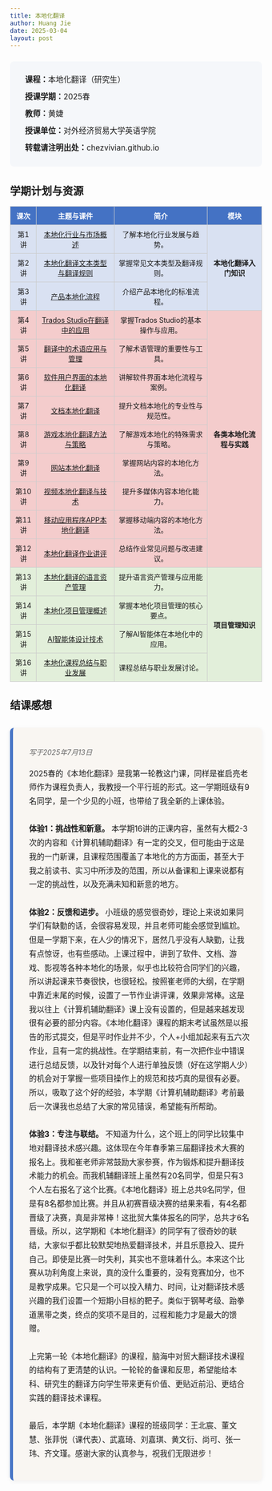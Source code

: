 ```yaml
---
title: 本地化翻译
author: Huang Jie
date: 2025-03-04
layout: post
---
```


<!-- 课程简介区块 -->
<div style="background:#f5f7fa; border-radius:8px; padding:20px 30px; margin:24px 0 32px 0; font-size:1.1em; line-height:2.2;">
<strong>课程：</strong>本地化翻译（研究生）<br>
<strong>授课学期：</strong>2025春<br>
<strong>教师：</strong>黄婕<br>
<strong>授课单位：</strong>对外经济贸易大学英语学院<br>
<strong>转载请注明出处：</strong>chezvivian.github.io
</div>

<!-- 本地化翻译课程学期计划与资源（可视化表格） -->
## 学期计划与资源

<table style="width:100%; border-collapse:collapse; text-align:center; font-size:1em;">
  <tr style="background:#4472c4; color:#fff;">
    <th style="border:1px solid #ccc; padding:8px;">课次</th>
    <th style="border:1px solid #ccc; padding:8px;">主题与课件</th>
    <th style="border:1px solid #ccc; padding:8px;">简介</th>
    <th style="border:1px solid #ccc; padding:8px;">模块</th>
  </tr>
  <tr style="background:#d9e1f2;">
    <td style="border:1px solid #ccc; padding:8px;">第1讲</td>
    <td style="border:1px solid #ccc; padding:8px;"><a href="https://chezvivian.github.io/class/l10n_pdf/第1讲_本地化行业与市场概述.pdf" target="_blank">本地化行业与市场概述</a></td>
    <td style="border:1px solid #ccc; padding:8px;">了解本地化行业发展与趋势。</td>
    <td style="border:1px solid #ccc; padding:8px;" rowspan="3"><b>本地化翻译入门知识</b></td>
  </tr>
  <tr style="background:#d9e1f2;">
    <td style="border:1px solid #ccc; padding:8px;">第2讲</td>
    <td style="border:1px solid #ccc; padding:8px;"><a href="https://chezvivian.github.io/class/l10n_pdf/第2讲_本地化翻译文本类型与翻译规则.pdf" target="_blank">本地化翻译文本类型与翻译规则</a></td>
    <td style="border:1px solid #ccc; padding:8px;">掌握常见文本类型及翻译规则。</td>
  </tr>
  <tr style="background:#d9e1f2;">
    <td style="border:1px solid #ccc; padding:8px;">第3讲</td>
    <td style="border:1px solid #ccc; padding:8px;"><a href="https://chezvivian.github.io/class/l10n_pdf/第3讲_产品本地化流程.pdf" target="_blank">产品本地化流程</a></td>
    <td style="border:1px solid #ccc; padding:8px;">介绍产品本地化的标准流程。</td>
  </tr>
  <tr style="background:#f4cccc;">
    <td style="border:1px solid #ccc; padding:8px;">第4讲</td>
    <td style="border:1px solid #ccc; padding:8px;"><a href="https://chezvivian.github.io/class/l10n_pdf/第4讲_Trados_Studio在翻译中的应用.pdf" target="_blank">Trados Studio在翻译中的应用</a></td>
    <td style="border:1px solid #ccc; padding:8px;">掌握Trados Studio的基本操作与应用。</td>
    <td style="border:1px solid #ccc; padding:8px;" rowspan="9"><b>各类本地化流程与实践</b></td>
  </tr>
  <tr style="background:#f4cccc;">
    <td style="border:1px solid #ccc; padding:8px;">第5讲</td>
    <td style="border:1px solid #ccc; padding:8px;"><a href="https://chezvivian.github.io/class/l10n_pdf/第5讲_翻译中的术语应用与管理.pdf" target="_blank">翻译中的术语应用与管理</a></td>
    <td style="border:1px solid #ccc; padding:8px;">了解术语管理的重要性与工具。</td>
  </tr>
  <tr style="background:#f4cccc;">
    <td style="border:1px solid #ccc; padding:8px;">第6讲</td>
    <td style="border:1px solid #ccc; padding:8px;"><a href="https://chezvivian.github.io/class/l10n_pdf/第6讲_软件用户界面的本地化翻译.pdf" target="_blank">软件用户界面的本地化翻译</a></td>
    <td style="border:1px solid #ccc; padding:8px;">讲解软件界面本地化流程与案例。</td>
  </tr>
  <tr style="background:#f4cccc;">
    <td style="border:1px solid #ccc; padding:8px;">第7讲</td>
    <td style="border:1px solid #ccc; padding:8px;"><a href="https://chezvivian.github.io/class/l10n_pdf/第7讲_文档本地化翻译.pdf" target="_blank">文档本地化翻译</a></td>
    <td style="border:1px solid #ccc; padding:8px;">提升文档本地化的专业性与规范性。</td>
  </tr>
  <tr style="background:#f4cccc;">
    <td style="border:1px solid #ccc; padding:8px;">第8讲</td>
    <td style="border:1px solid #ccc; padding:8px;"><a href="https://chezvivian.github.io/class/l10n_pdf/第8讲_游戏本地化翻译方法与策略.pdf" target="_blank">游戏本地化翻译方法与策略</a></td>
    <td style="border:1px solid #ccc; padding:8px;">了解游戏本地化的特殊需求与策略。</td>
  </tr>
  <tr style="background:#f4cccc;">
    <td style="border:1px solid #ccc; padding:8px;">第9讲</td>
    <td style="border:1px solid #ccc; padding:8px;"><a href="https://chezvivian.github.io/class/l10n_pdf/第9讲_网站本地化翻译.pdf" target="_blank">网站本地化翻译</a></td>
    <td style="border:1px solid #ccc; padding:8px;">掌握网站内容的本地化方法。</td>
  </tr>
  <tr style="background:#f4cccc;">
    <td style="border:1px solid #ccc; padding:8px;">第10讲</td>
    <td style="border:1px solid #ccc; padding:8px;"><a href="https://chezvivian.github.io/class/l10n_pdf/第10讲_视频本地化翻译与技术.pdf" target="_blank">视频本地化翻译与技术</a></td>
    <td style="border:1px solid #ccc; padding:8px;">提升多媒体内容本地化能力。</td>
  </tr>
  <tr style="background:#f4cccc;">
    <td style="border:1px solid #ccc; padding:8px;">第11讲</td>
    <td style="border:1px solid #ccc; padding:8px;"><a href="https://chezvivian.github.io/class/l10n_pdf/第11讲_移动应用程序APP本地化翻译.pdf" target="_blank">移动应用程序APP本地化翻译</a></td>
    <td style="border:1px solid #ccc; padding:8px;">掌握移动端内容的本地化方法。</td>
  </tr>
  <tr style="background:#f4cccc;">
    <td style="border:1px solid #ccc; padding:8px;">第12讲</td>
    <td style="border:1px solid #ccc; padding:8px;"><a href="https://chezvivian.github.io/class/l10n_pdf/第12讲_本地化翻译作业讲评.pdf" target="_blank">本地化翻译作业讲评</a></td>
    <td style="border:1px solid #ccc; padding:8px;">总结作业常见问题与改进建议。</td>
  </tr>
  <tr style="background:#e2efda;">
    <td style="border:1px solid #ccc; padding:8px;">第13讲</td>
    <td style="border:1px solid #ccc; padding:8px;"><a href="https://chezvivian.github.io/class/l10n_pdf/第13讲_本地化翻译的语言资产管理.pdf" target="_blank">本地化翻译的语言资产管理</a></td>
    <td style="border:1px solid #ccc; padding:8px;">提升语言资产管理与应用能力。</td>
    <td style="border:1px solid #ccc; padding:8px;" rowspan="4"><b>项目管理知识</b></td>
  </tr>
  <tr style="background:#e2efda;">
    <td style="border:1px solid #ccc; padding:8px;">第14讲</td>
    <td style="border:1px solid #ccc; padding:8px;"><a href="https://chezvivian.github.io/class/l10n_pdf/第14讲_本地化项目管理概述.pdf" target="_blank">本地化项目管理概述</a></td>
    <td style="border:1px solid #ccc; padding:8px;">掌握本地化项目管理的核心要点。</td>
  </tr>
  <tr style="background:#e2efda;">
    <td style="border:1px solid #ccc; padding:8px;">第15讲</td>
    <td style="border:1px solid #ccc; padding:8px;"><a href="https://chezvivian.github.io/class/l10n_pdf/第15讲_AI智能体设计技术.pdf" target="_blank">AI智能体设计技术</a></td>
    <td style="border:1px solid #ccc; padding:8px;">了解AI智能体在本地化中的应用。</td>
  </tr>
  <tr style="background:#e2efda;">
    <td style="border:1px solid #ccc; padding:8px;">第16讲</td>
    <td style="border:1px solid #ccc; padding:8px;"><a href="https://chezvivian.github.io/class/l10n_pdf/第16讲_本地化课程总结与职业发展.pdf" target="_blank">本地化课程总结与职业发展</a></td>
    <td style="border:1px solid #ccc; padding:8px;">课程总结与职业发展讨论。</td>
  </tr>
</table>

<!-- 结课感想美化区块 -->
## 结课感想

<div style="background:#f9f6f2; border-left:6px solid #4472c4; border-radius:8px; box-shadow:0 2px 8px #eee; padding:24px 24px 24px 32px; margin:32px 0;">
  <p style="font-style:italic; color:#666; margin-bottom:20px;">写于2025年7月13日</p>
  <p style="font-size:1.1em; line-height:1.8;">
    2025春的《本地化翻译》是我第一轮教这门课，同样是崔启亮老师作为课程负责人，我教授一个平行班的形式。这一学期班级有9名同学，是一个少见的小班，也带给了我全新的上课体验。<br><br>
    <b>体验1：挑战性和新意。</b> 本学期16讲的正课内容，虽然有大概2-3次的内容和《计算机辅助翻译》有一定的交叉，但可能由于这是我的一门新课，且课程范围覆盖了本地化的方方面面，甚至大于我之前读书、实习中所涉及的范围，所以从备课和上课来说都有一定的挑战性，以及充满未知和新意的地方。<br><br>
    <b>体验2：反馈和进步。</b> 小班级的感觉很奇妙，理论上来说如果同学们有缺勤的话，会很容易发现，并且老师可能会感觉到尴尬。但是一学期下来，在人少的情况下，居然几乎没有人缺勤，让我有点惊讶，也有些感动。上课过程中，讲到了软件、文档、游戏、影视等各种本地化的场景，似乎也比较符合同学们的兴趣，所以讲起课来节奏很快，也很轻松。按照崔老师的大纲，在学期中靠近末尾的时候，设置了一节作业讲评课，效果非常棒。这是我以往上《计算机辅助翻译》课上没有设置的，但是越来越发现很有必要的部分内容。《本地化翻译》课程的期末考试虽然是以报告的形式提交，但是平时作业并不少，个人+小组加起来有五六次作业，且有一定的挑战性。在学期结束前，有一次把作业中错误进行总结反馈，以及针对每个人进行单独反馈（好在这学期人少）的机会对于掌握一些项目操作上的规范和技巧真的是很有必要。所以，吸取了这个好的经验，本学期《计算机辅助翻译》考前最后一次课我也总结了大家的常见错误，希望能有所帮助。<br><br>
    <b>体验3：专注与联结。</b> 不知道为什么，这个班上的同学比较集中地对翻译技术感兴趣。这体现在今年春季第三届翻译技术大赛的报名上。我和崔老师非常鼓励大家参赛，作为锻炼和提升翻译技术能力的机会。而我机辅翻译班上虽然有20名同学，但是只有3个人左右报名了这个比赛。《本地化翻译》班上总共9名同学，但是有8名都参加比赛。并且从初赛晋级决赛的结果来看，有4名都晋级了决赛，真是非常棒！这批贸大集体报名的同学，总共才6名晋级。所以，这学期和《本地化翻译》的同学有了很奇妙的联结，大家似乎都比较默契地热爱翻译技术，并且乐意投入、提升自己。即使是比赛一时失利，其实也不意味着什么。本来这个比赛从功利角度上来说，真的没什么重要的，没有竞赛加分，也不是教学成果。它只是一个可以投入精力、时间，让对翻译技术感兴趣的我们设置一个短期小目标的靶子。类似于钢琴考级、跆拳道黑带之类，终点的奖项不是目的，过程和能力才是最大的馈赠。<br><br>
    上完第一轮《本地化翻译》的课程，脑海中对贸大翻译技术课程的结构有了更清楚的认识。一轮轮的备课和反思，希望能给本科、研究生的翻译方向学生带来更有价值、更贴近前沿、更结合实践的翻译技术课程。<br><br>
    最后，本学期《本地化翻译》课程的班级同学：王北宸、董文慧、张菲悦（课代表）、武嘉琦、刘嘉琪、黄文衍、尚可、张一玮、齐文瑾。感谢大家的认真参与，祝我们无限进步！
  </p>
</div>
